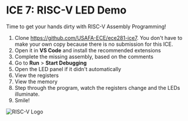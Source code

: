 # ICE 7: RISC-V LED Demo

Time to get your hands dirty with RISC-V Assembly Programming!

1. Clone https://github.com/USAFA-ECE/ece281-ice7.
    You don't have to make your own copy because there is no submission for this ICE.
2. Open it in **VS Code** and install the recommended extensions
3. Complete the missing assembly, based on the comments
4. Go to **Run** > **Start Debugging**
5. Open the LED panel if it didn't automatically
6. View the registers
7. View the memory
8. Step through the program, watch the registers change and the LEDs illuminate.
9. Smile!

![RISC-V Logo](https://riscv.org/wp-content/uploads/2023/07/RISC-V_Horizontal_Color.svg)
